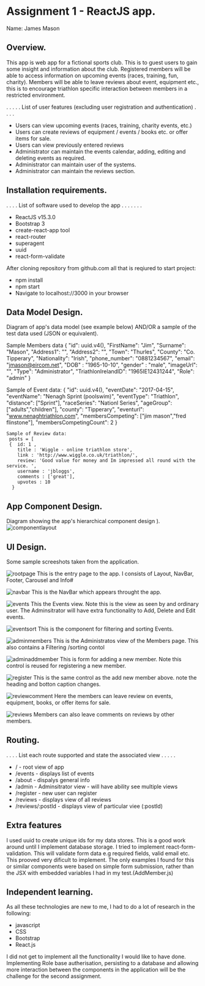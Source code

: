 # Assignment 1 - ReactJS app.

Name: James Mason

## Overview.
This app is web app for a fictional sports club. This is to guest users to gain some insight and information about the club.
Registered members will be able to access information on upcoming events (races, training, fun, charity).
Members will be able to leave reviews about event, equipment etc., this is to encourage triathlon specific interaction between members in a restricted environment.


 . . . . . List of user features (excluding user registration and authentication) . . . . 
 + Users can view upcoming events (races, training, charity events, etc.)
 + Users can create reviews of equipment / events / books etc. or offer items for sale.
 + Users can view previously entered reviews
 + Administrator can maintain the events calendar, adding, editing and deleting events as required.
 + Administrator can maintain user of the systems.
 + Administrator can maintain the reviews section.

## Installation requirements.
. . . .  List of software used to develop the app . . . . . . . 
+ ReactJS v15.3.0
+ Bootstrap 3
+ create-react-app tool
+ react-router
+ superagent
+ uuid
+ react-form-validate

After cloning repository from github.com all that is reqiured to start project:
+ npm install 
+ npm start
+ Navigate to localhost://3000 in your browser

## Data Model Design.

Diagram of app's data model (see example below) AND/OR a sample of the test data used (JSON or equivalent).

Sample Members data
  {
    "id": uuid.v4(),
    "FirstName": "Jim",
    "Surname": "Mason",
    "Address1": "",
    "Address2": "",
    "Town": "Thurles",
    "County": "Co. Tipperary",
    "Nationality": "Irish",
    "phone_number": "0881234567",
    "email": "jmason@eircom.net",
    "DOB" : "1965-10-10",
    "gender" : "male",
    "imageUrl": "",
    "Type": "Administrator",
    "TriathlonIrelandID": "1965IE12431244",
    "Role": "admin"
  }
  
  Sample of Event data:
  {
      "id": uuid.v4(),
      "eventDate": "2017-04-15",
      "eventName": "Nenagh Sprint (poolswim)",
      "eventType": "Triathlon",
      "distance": ["Sprint"],
      "raceSeries": "Nationl Series",
      "ageGroup": ["adults","children"],
      "county": "Tipperary",
      "eventurl": "www.nenaghtriathlon.com",
      "membersCompeting": ["jim mason","fred flinstone"],
      "membersCompetingCount": 2
    }
    
    Sample of Review data:
     posts = [
     {  id: 1 ,
        title : 'Wiggle - online triathlon store',
        link : 'http://www.wiggle.co.uk/triathlon/',
        review: 'Good value for money and Im impressed all round with the service. ',
        username : 'jbloggs',
        comments : ['great'],
        upvotes : 10
      }
      



## App Component Design.

Diagram showing the app's hierarchical component design ). 
![componentlayout](https://cloud.githubusercontent.com/assets/25729854/24335676/3cfd32f0-127a-11e7-8e54-0dfddd7f3f25.PNG)


## UI Design.
Some sample screeshots taken from the application.

![rootpage](https://cloud.githubusercontent.com/assets/25729854/24335910/e6a54c04-127d-11e7-9cb1-9d8f2760e333.PNG)
This is the entry page to the app. I consists of Layout, NavBar, Footer, Carousel and Info#


![navbar](https://cloud.githubusercontent.com/assets/25729854/24335904/e68a19fc-127d-11e7-91b6-c0dc37f466e7.PNG)
This is the NavBar which appears throught the app.


![events](https://cloud.githubusercontent.com/assets/25729854/24335907/e68d62d8-127d-11e7-8a4a-97ba4bdd1911.PNG)
This the Events view. Note this is the view as seen by and ordinary user. The Adminsitrator will have extra functionality to Add, Delete and Edit events.


![eventsort](https://cloud.githubusercontent.com/assets/25729854/24335902/e688bd64-127d-11e7-81f4-c24099a81a6f.PNG)
This is the component for filtering and sorting Events.


![adminmembers](https://cloud.githubusercontent.com/assets/25729854/24335905/e68a37de-127d-11e7-978e-5a2bca3a5596.PNG)
This is the Administratos view of the Members page. This also contains a Filtering /sorting contol 


![adminaddmember](https://cloud.githubusercontent.com/assets/25729854/24335903/e68960d4-127d-11e7-832d-ca612d62373a.PNG)
This is form for adding a new member. Note this control is reused for registering a new member.


![register](https://cloud.githubusercontent.com/assets/25729854/24335906/e68a5c14-127d-11e7-870e-38b1324c71a5.PNG)
This is the same control as the add new member above. note the heading and botton caption changes.


![reviewcomment](https://cloud.githubusercontent.com/assets/25729854/24335908/e6a071f2-127d-11e7-8a62-77217945434b.PNG)
Here the members can leave review on events, equipment, books, or offer items for sale.


![reviews](https://cloud.githubusercontent.com/assets/25729854/24335909/e6a24e5a-127d-11e7-8bc3-5d9fb290ade3.PNG)
Members can also leave comments on reviews by other members.



## Routing.
. . . . List each route supported and state the associated view . . . . . 
+ /  - root view of app
+ /events - displays list of events
+ /about - dispalys general info
+ /admin - Adminsitrator view - will have ability see multiple views
+ /register - new user can register 
+ /reviews  - displays view of all reviews
+ /reviews/:postId - displays view of particular viee (:postId)



## Extra features
I used uuid to create unique ids for my data stores. This is a good work around until I implement database storage.
I tried to implement react-form-validation. This will validate form data e.g required fields, valid email etc.
This prooved very dificult to implement. The only examples I found for this or similar components were based on simple form submission, rather than the JSX with embedded variables I had in my test.(AddMember.js)


## Independent learning.
As all these technologies are new to me, I had to do a lot of research in the following:
+ javascript
+ CSS
+ Bootstrap
+ React.js

I did not get to implement all the functionality I would like to have done. 
Implementing Role base autherisation, persisting to a database and allowing more interaction between the components in the application will be the challenge for the second assignment.



